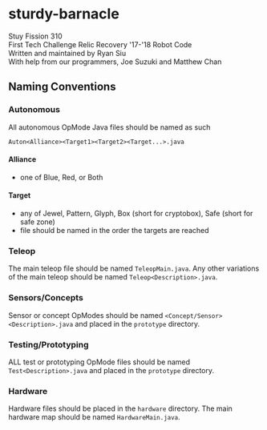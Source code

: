 # sturdy-barnacle
Stuy Fission 310<br>
First Tech Challenge Relic Recovery '17-'18 Robot Code<br>
Written and maintained by Ryan Siu<br>
With help from our programmers, Joe Suzuki and Matthew Chan

## Naming Conventions

### Autonomous
All autonomous OpMode Java files should be named as such
```
Auton<Alliance><Target1><Target2><Target...>.java
```

#### Alliance 
- one of Blue, Red, or Both

#### Target
- any of Jewel, Pattern, Glyph, Box (short for cryptobox), Safe (short for safe zone)
- file should be named in the order the targets are reached

### Teleop
The main teleop file should be named `TeleopMain.java`. Any other variations of the main teleop should be named `Teleop<Description>.java`.

### Sensors/Concepts
Sensor or concept OpModes should be named `<Concept/Sensor><Description>.java` and placed in the `prototype` directory.

### Testing/Prototyping
ALL test or prototyping OpMode files should be named `Test<Description>.java` and placed in the `prototype` directory.

### Hardware
Hardware files should be placed in the `hardware` directory. The main hardware map should be named `HardwareMain.java`.
